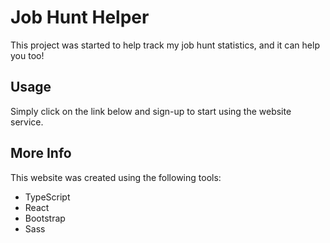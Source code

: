 # Job Hunt Helper

This project was started to help track my job hunt statistics, and it can help you too!

## Usage

Simply click on the link below and sign-up to start using the website service.

## More Info

This website was created using the following tools:
- TypeScript
- React
- Bootstrap
- Sass